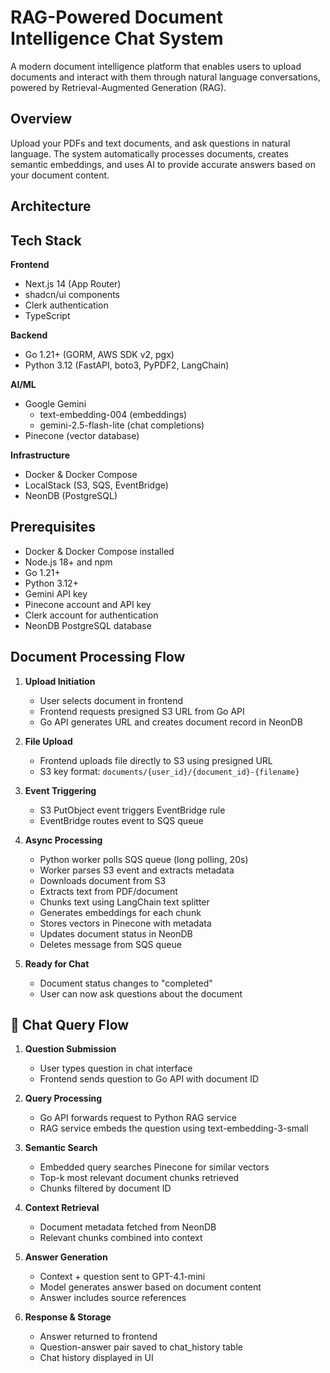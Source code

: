 # RAG-Powered Document Intelligence Chat System

A modern document intelligence platform that enables users to upload documents and interact with them through natural language conversations, powered by Retrieval-Augmented Generation (RAG).

## Overview

Upload your PDFs and text documents, and ask questions in natural language. The system automatically processes documents, creates semantic embeddings, and uses AI to provide accurate answers based on your document content.

## Architecture

## Tech Stack

**Frontend**
- Next.js 14 (App Router)
- shadcn/ui components
- Clerk authentication
- TypeScript

**Backend**
- Go 1.21+ (GORM, AWS SDK v2, pgx)
- Python 3.12 (FastAPI, boto3, PyPDF2, LangChain)

**AI/ML**
- Google Gemini
  - text-embedding-004 (embeddings)
  - gemini-2.5-flash-lite (chat completions)
- Pinecone (vector database)

**Infrastructure**
- Docker & Docker Compose
- LocalStack (S3, SQS, EventBridge)
- NeonDB (PostgreSQL)

## Prerequisites

- Docker & Docker Compose installed
- Node.js 18+ and npm
- Go 1.21+
- Python 3.12+
- Gemini API key
- Pinecone account and API key
- Clerk account for authentication
- NeonDB PostgreSQL database

## Document Processing Flow

1. **Upload Initiation**
   - User selects document in frontend
   - Frontend requests presigned S3 URL from Go API
   - Go API generates URL and creates document record in NeonDB

2. **File Upload**
   - Frontend uploads file directly to S3 using presigned URL
   - S3 key format: `documents/{user_id}/{document_id}-{filename}`

3. **Event Triggering**
   - S3 PutObject event triggers EventBridge rule
   - EventBridge routes event to SQS queue

4. **Async Processing**
   - Python worker polls SQS queue (long polling, 20s)
   - Worker parses S3 event and extracts metadata
   - Downloads document from S3
   - Extracts text from PDF/document
   - Chunks text using LangChain text splitter
   - Generates embeddings for each chunk
   - Stores vectors in Pinecone with metadata
   - Updates document status in NeonDB
   - Deletes message from SQS queue

5. **Ready for Chat**
   - Document status changes to "completed"
   - User can now ask questions about the document

## 💬 Chat Query Flow

1. **Question Submission**
   - User types question in chat interface
   - Frontend sends question to Go API with document ID

2. **Query Processing**
   - Go API forwards request to Python RAG service
   - RAG service embeds the question using text-embedding-3-small

3. **Semantic Search**
   - Embedded query searches Pinecone for similar vectors
   - Top-k most relevant document chunks retrieved
   - Chunks filtered by document ID

4. **Context Retrieval**
   - Document metadata fetched from NeonDB
   - Relevant chunks combined into context

5. **Answer Generation**
   - Context + question sent to GPT-4.1-mini
   - Model generates answer based on document content
   - Answer includes source references

6. **Response & Storage**
   - Answer returned to frontend
   - Question-answer pair saved to chat_history table
   - Chat history displayed in UI
